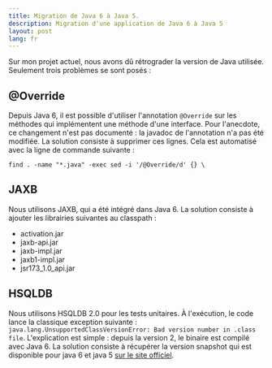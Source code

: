 ```yaml
---
title: Migration de Java 6 à Java 5.
description: Migration d'une application de Java 6 à Java 5
layout: post
lang: fr
---
```

Sur mon projet actuel, nous avons dû rétrograder la version de Java utilisée. Seulement trois
problèmes se sont posés :

## @Override

Depuis Java 6, il est possible d'utiliser l'annotation `@Override` sur les méthodes qui implémentent
une méthode d'une interface. Pour l'anecdote, ce changement n'est pas documenté : la javadoc de
l'annotation n'a pas été modifiée. La solution consiste à supprimer ces lignes. Cela est automatisé
avec la ligne de commande suivante :

```
find . -name "*.java" -exec sed -i '/@Override/d' {} \
```

## JAXB

Nous utilisons JAXB, qui a été intégré dans Java 6. La solution consiste à ajouter les librairies
suivantes au classpath :

-   activation.jar
-   jaxb-api.jar
-   jaxb-impl.jar
-   jaxb1-impl.jar
-   jsr173\_1.0\_api.jar

## HSQLDB

Nous utilisons HSQLDB 2.0 pour les tests unitaires. À l'exécution, le code lance la classique
exception suivante : `java.lang.UnsupportedClassVersionError: Bad version number in .class file`.
L'explication est simple : depuis la version 2, le binaire est compilé avec Java 6. La solution
consiste à récupérer la version snapshot qui est disponible pour java 6 et java 5 [sur le site
officiel](http://hsqldb.org/support/index.html).

